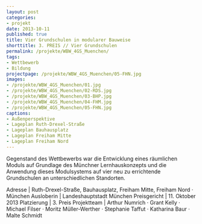 ```yaml
---
layout: post
categories:
- projekt
date: 2013-10-11
published: true
title: Vier Grundschulen in modularer Bauweise
shorttitle: 3. PREIS // Vier Grundschulen
permalink: /projekte/WBW_4GS_Muenchen/
tags: 
- Wettbewerb
- Bildung
projectpage: /projekte/WBW_4GS_Muenchen/05-FHN.jpg
images:
- /projekte/WBW_4GS_Muenchen/01.jpg
- /projekte/WBW_4GS_Muenchen/02-RDS.jpg
- /projekte/WBW_4GS_Muenchen/03-BHP.jpg
- /projekte/WBW_4GS_Muenchen/04-FHM.jpg
- /projekte/WBW_4GS_Muenchen/05-FHN.jpg
captions:
- Außenperspektive
- Lageplan Ruth-Drexel-Straße
- Lageplan Bauhausplatz
- Lageplan Freiham Mitte
- Lageplan Freiham Nord
---
```

Gegenstand des Wettbewerbs war die Entwicklung eines räumlichen Moduls auf Grundlage des Münchner Lernhauskonzepts und die Anwendung dieses Modulsystems auf vier neu zu errichtende Grundschulen an unterschiedlichen Standorten.

Adresse				|	Ruth-Drexel-Straße, Bauhausplatz, Freiham Mitte, Freiham Nord · München
Ausloberin			|	Landeshauptstadt München
Preisgericht		|	11. Oktober 2013
Platzierung			|	3. Preis
Projektteam			|	Arthur Numrich · Grant Kelly · Michael Filser · Moritz Müller-Werther · Stephanie Taffut · Katharina Baur · Malte Schmidt